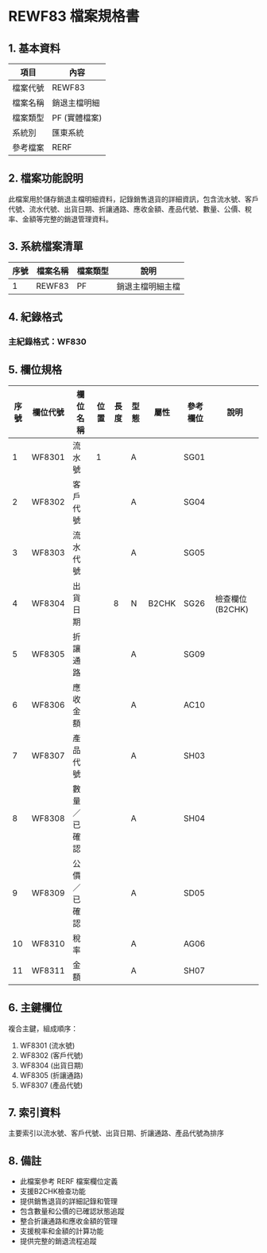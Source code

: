 # REWF83 檔案規格書

## 1. 基本資料

| 項目 | 內容 |
|------|------|
| 檔案代號 | REWF83 |
| 檔案名稱 | 銷退主檔明細 |
| 檔案類型 | PF (實體檔案) |
| 系統別 | 匯東系統 |
| 參考檔案 | RERF |

## 2. 檔案功能說明

此檔案用於儲存銷退主檔明細資料，記錄銷售退貨的詳細資訊，包含流水號、客戶代號、流水代號、出貨日期、折讓通路、應收金額、產品代號、數量、公價、稅率、金額等完整的銷退管理資料。

## 3. 系統檔案清單

| 序號 | 檔案名稱 | 檔案類型 | 說明 |
|------|----------|----------|------|
| 1 | REWF83 | PF | 銷退主檔明細主檔 |

## 4. 紀錄格式

### 主紀錄格式：WF830

## 5. 欄位規格

| 序號 | 欄位代號 | 欄位名稱 | 位置 | 長度 | 型態 | 屬性 | 參考欄位 | 說明 |
|------|----------|----------|------|------|------|------|----------|------|
| 1 | WF8301 | 流水號 | 1 | | A | | SG01 | |
| 2 | WF8302 | 客戶代號 | | | A | | SG04 | |
| 3 | WF8303 | 流水代號 | | | A | | SG05 | |
| 4 | WF8304 | 出貨日期 | | 8 | N | B2CHK | SG26 | 檢查欄位(B2CHK) |
| 5 | WF8305 | 折讓通路 | | | A | | SG09 | |
| 6 | WF8306 | 應收金額 | | | A | | AC10 | |
| 7 | WF8307 | 產品代號 | | | A | | SH03 | |
| 8 | WF8308 | 數量／已確認 | | | A | | SH04 | |
| 9 | WF8309 | 公價／已確認 | | | A | | SD05 | |
| 10 | WF8310 | 稅率 | | | A | | AG06 | |
| 11 | WF8311 | 金額 | | | A | | SH07 | |

## 6. 主鍵欄位

複合主鍵，組成順序：
1. WF8301 (流水號)
2. WF8302 (客戶代號)
3. WF8304 (出貨日期)
4. WF8305 (折讓通路)
5. WF8307 (產品代號)

## 7. 索引資料

主要索引以流水號、客戶代號、出貨日期、折讓通路、產品代號為排序

## 8. 備註

- 此檔案參考 RERF 檔案欄位定義
- 支援B2CHK檢查功能
- 提供銷售退貨的詳細記錄和管理
- 包含數量和公價的已確認狀態追蹤
- 整合折讓通路和應收金額的管理
- 支援稅率和金額的計算功能
- 提供完整的銷退流程追蹤 